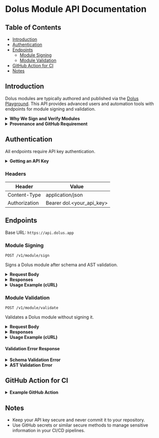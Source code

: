 # Dolus Module API Documentation

## Table of Contents

- [Introduction](#introduction)
- [Authentication](#authentication)
- [Endpoints](#endpoints)
  - [Module Signing](#module-signing)
  - [Module Validation](#module-validation)
- [GitHub Action for CI](#github-action-for-ci)
- [Notes](#notes)

## Introduction

Dolus modules are typically authored and published via the [Dolus Playground](https://play.dolus.app). This API provides advanced users and automation tools with endpoints for module signing and validation.

<details>
<summary><strong>Why We Sign and Verify Modules</strong></summary>

Module signing ensures:
1. **Authenticity**: Confirm trusted sources
2. **Integrity**: Detect tampering
3. **Non-repudiation**: Authors can't deny creation

</details>

<details>
<summary><strong>Provenance and GitHub Requirement</strong></summary>

We require users to link their GitHub account and use a public GitHub email for module authorship. This establishes a clear chain of provenance, enhancing trust and accountability in the Dolus community.

</details>

## Authentication

All endpoints require API key authentication.

<details>
<summary><strong>Getting an API Key</strong></summary>

1. Visit [https://my.dolus.app](https://my.dolus.app)
2. Sign in and link your GitHub account
3. Navigate to the API Keys section
4. Generate a new API key

**Keep your API key secure and do not share it publicly.**

</details>

### Headers

| Header          | Value                       |
|-----------------|---------------------------- |
| Content-Type    | application/json            |
| Authorization   | Bearer dol.<your_api_key>   |

## Endpoints

Base URL: `https://api.dolus.app`

### Module Signing

`POST /v1/module/sign`

Signs a Dolus module after schema and AST validation.

<details>
<summary><strong>Request Body</strong></summary>

JSON object representing the Dolus module, following the Dolus module schema.

</details>

<details>
<summary><strong>Responses</strong></summary>

| Status | Description           | Body                                              |
|--------|-----------------------|---------------------------------------------------|
| 200    | Successful Signing    | `{ "error": false, "message": "Module signed successfully", "id": "<module_uuid>", "signedModule": "<signed_module_json>" }` |
| 422    | Validation Error      | See [Validation Error Response](#validation-error-response) |
| 400    | Other Errors          | `{ "error": true, "message": "Error description" }` |

</details>

<details>
<summary><strong>Usage Example (cURL)</strong></summary>

```sh
curl -X POST https://api.dolus.app/v1/module/sign \
  -H "Authorization: Bearer dol.your_api_key_here" \
  -H "Content-Type: application/json" \
  -d '{
    "name": "example-module",
    "description": "This is an example module",
    "author": {
      "name": "John Doe",
      "email": "john.doe@example.com",
      "github": "https://github.com/johndoe"
    },
    "actions": [
      {
        "name": "create-directory",
        "path": "%AppData%\\example\\"
      }
    ]
  }'
```

</details>

### Module Validation

`POST /v1/module/validate`

Validates a Dolus module without signing it.

<details>
<summary><strong>Request Body</strong></summary>

JSON object representing the Dolus module, following the Dolus module schema.

</details>

<details>
<summary><strong>Responses</strong></summary>

| Status | Description           | Body                                              |
|--------|-----------------------|---------------------------------------------------|
| 204    | Successful Validation | Empty                                             |
| 422    | Validation Error      | See [Validation Error Response](#validation-error-response) |
| 400    | Other Errors          | `{ "error": true, "message": "Error description" }` |

</details>

<details>
<summary><strong>Usage Example (cURL)</strong></summary>

```sh
curl -X POST https://api.dolus.app/v1/module/validate \
  -H "Authorization: Bearer dol.your_api_key_here" \
  -H "Content-Type: application/json" \
  -d '{
    "name": "example-module",
    "description": "This is an example module",
    "author": {
      "name": "John Doe",
      "email": "john.doe@example.com",
      "github": "https://github.com/johndoe"
    },
    "actions": [
      {
        "name": "create-directory",
        "path": "%AppData%\\example\\"
      }
    ]
  }'
```

</details>

#### Validation Error Response

<details>
<summary><strong>Schema Validation Error</strong></summary>

```json
{
  "error": true,
  "message": "Invalid module payload: Schema validation failed",
  "schemaErrors": [
    {
      "instancePath": "/actions/0/value",
      "schemaPath": "#/definitions/modifyRegistryEntry/properties/value/type",
      "keyword": "type",
      "params": {
        "type": "string"
      },
      "message": "must be string"
    }
  ]
}
```

</details>

<details>
<summary><strong>AST Validation Error</strong></summary>

```json
{
  "error": true,
  "message": "Invalid module payload: AST validation failed",
  "astErrors": [
    {
      "severity": 8,
      "message": "Invalid action type",
      "startLineNumber": 10,
      "startColumn": 5,
      "endLineNumber": 10,
      "endColumn": 20
    }
  ]
}
```

| Severity | Meaning |
|----------|---------|
| 1        | Hint    |
| 2        | Info    |
| 4        | Warning |
| 8        | Error   |

</details>

## GitHub Action for CI

<details>
<summary><strong>Example GitHub Action</strong></summary>

```yaml
name: Sign and Release Dolus Module

on:
  push:
    tags:
      - 'v*'

jobs:
  sign-and-release:
    runs-on: ubuntu-latest
    permissions:
      contents: write
    steps:
      - uses: actions/checkout@v3

      - name: Sign Dolus Module
        id: sign_module
        run: |
          RESPONSE=$(curl -s -w "%{http_code}" -X POST https://api.dolus.app/v1/module/sign \
            -H "Content-Type: application/json" \
            -H "Authorization: Bearer ${{ secrets.DOLUS_API_KEY }}" \
            -d @module.json)
          HTTP_STATUS=$(echo $RESPONSE | tail -n1)
          BODY=$(echo $RESPONSE | sed '$ d')
          
          if [ $HTTP_STATUS -ne 200 ]; then
            echo "Error: API request failed with status $HTTP_STATUS"
            echo "Response body: $BODY"
            exit 1
          fi
          
          if ! echo "$BODY" | jq -e '.error == false' > /dev/null; then
            echo "Error: API request failed"
            echo "Response body: $BODY"
            exit 1
          fi
          
          MODULE_ID=$(echo "$BODY" | jq -r .id)
          echo "$BODY" | jq -r .signedModule > "$MODULE_ID.json"
          echo "module_id=$MODULE_ID" >> $GITHUB_ENV

      - name: Release
        uses: ncipollo/release-action@v1
        with:
          artifacts: "${{ env.module_id }}.json"
          artifactContentType: application/json
          bodyFile: "CHANGELOG.md"
          token: ${{ secrets.GITHUB_TOKEN }}
          allowUpdates: true
          artifactErrorsFailBuild: true
          makeLatest: true
          name: "Release ${{ github.ref_name }}"
          tag: ${{ github.ref }}
```

This action:
1. Triggers on pushes of tags starting with 'v'
2. Signs the module using the Dolus API, with error checking
3. Creates a new GitHub release using `ncipollo/release-action@v1`
4. Uploads the signed module as a release asset
5. Renames the artifact using the module ID
6. Uploads the renamed artifact to the workflow artifacts

**Notes:** 
- Set the `DOLUS_API_KEY` secret in your GitHub repository settings.
- Ensure you have a `CHANGELOG.md` file in your repository root for the release notes.
- The `permissions: contents: write` is required to create releases.
- The action checks for both HTTP status codes and the `error` field in the API response.

</details>

## Notes

- Keep your API key secure and never commit it to your repository.
- Use GitHub secrets or similar secure methods to manage sensitive information in your CI/CD pipelines.
